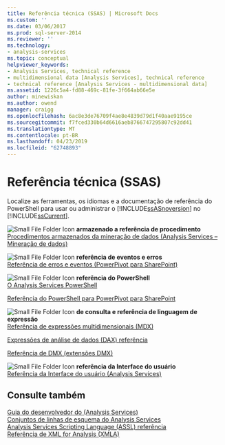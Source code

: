 ```yaml
---
title: Referência técnica (SSAS) | Microsoft Docs
ms.custom: ''
ms.date: 03/06/2017
ms.prod: sql-server-2014
ms.reviewer: ''
ms.technology:
- analysis-services
ms.topic: conceptual
helpviewer_keywords:
- Analysis Services, technical reference
- multidimensional data [Analysis Services], technical reference
- technical reference [Analysis Services - multidimensional data]
ms.assetid: 1226c5a4-fd88-469c-81fe-3f664ab66e5e
author: minewiskan
ms.author: owend
manager: craigg
ms.openlocfilehash: 6ac8e3de76709f4ae8e4839d79d1f40aae9195ce
ms.sourcegitcommit: f7fced330b64d6616aeb8766747295807c92dd41
ms.translationtype: MT
ms.contentlocale: pt-BR
ms.lasthandoff: 04/23/2019
ms.locfileid: "62748893"
---
```

# <a name="technical-reference-ssas"></a>Referência técnica (SSAS)
  Localize as ferramentas, os idiomas e a documentação de referência do PowerShell para usar ou administrar o [!INCLUDE[ssASnoversion](../../includes/ssasnoversion-md.md)] no [!INCLUDE[ssCurrent](../../includes/sscurrent-md.md)].  
  
 ![Small File Folder Icon](../../integration-services/media/filefolder-small.gif "Small File Folder Icon") **armazenado a referência de procedimento**  
 [Procedimentos armazenados da mineração de dados &#40;Analysis Services – Mineração de dados&#41;](/sql/analysis-services/data-mining/data-mining-stored-procedures-analysis-services-data-mining)  
  
 ![Small File Folder Icon](../../integration-services/media/filefolder-small.gif "Small File Folder Icon") **referência de eventos e erros**  
 [Referência de erros e eventos &#40;PowerPivot para SharePoint&#41;](../power-pivot-sharepoint/errors-and-events-reference-power-pivot-for-sharepoint.md)  
  
 ![Small File Folder Icon](../../integration-services/media/filefolder-small.gif "Small File Folder Icon") **referência do PowerShell**  
 [O Analysis Services PowerShell](../analysis-services-powershell.md)  
  
 [Referência do PowerShell para PowerPivot para SharePoint](/sql/analysis-services/powershell/powershell-reference-for-power-pivot-for-sharepoint)  
  
 ![Small File Folder Icon](../../integration-services/media/filefolder-small.gif "Small File Folder Icon") **de consulta e referência de linguagem de expressão**  
 [Referência de expressões multidimensionais &#40;MDX&#41;](/sql/mdx/multidimensional-expressions-mdx-reference)  
  
 [Expressões de análise de dados &#40;DAX&#41; referência](https://msdn.microsoft.com/library/gg413422(v=sql.120).aspx)  
  
 [Referência de DMX &#40;extensões DMX&#41;](/sql/dmx/data-mining-extensions-dmx-reference)  
  
 ![Small File Folder Icon](../../integration-services/media/filefolder-small.gif "Small File Folder Icon") **referência da Interface do usuário**  
 [Referência da Interface do usuário &#40;Analysis Services&#41;](../user-interface-reference-analysis-services.md)  
  
## <a name="see-also"></a>Consulte também  
 [Guia do desenvolvedor do &#40;Analysis Services&#41;](../analysis-services-developer-documentation.md)   
 [Conjuntos de linhas de esquema do Analysis Services](https://docs.microsoft.com/bi-reference/schema-rowsets/analysis-services-schema-rowsets)   
 [Analysis Services Scripting Language &#40;ASSL&#41; referência](https://docs.microsoft.com/bi-reference/assl/analysis-services-scripting-language-assl-for-xmla)   
 [Referência de XML for Analysis &#40;XMLA&#41;](https://docs.microsoft.com/bi-reference/xmla/xml-for-analysis-xmla-reference)  
  
  
